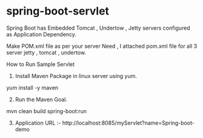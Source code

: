 # spring-boot-servlet

Spring Boot has Embedded Tomcat , Undertow , Jetty servers configured as Application Dependency.

Make POM.xml file as per your server Need , I attached pom.xml file for all 3 server jetty , tomcat , undertow.

How to Run Sample Servlet

1. Install Maven Package in linux server using yum.

  yum install -y maven

2. Run the Maven Goal.

  mvn clean build spring-boot:run

3. Application URL :- http://localhost:8085/myServlet?name=Spring-boot-demo

